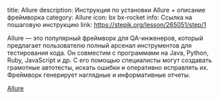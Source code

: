 title: Allure
description: Инструкция по установки Allure + описание фреймворка
category: Allure
icon: bx bx-rocket
info: Ссылка на пошаговую инструкцию
link: https://stepik.org/lesson/265051/step/1




Allure — это популярный фреймворк для QA-инженеров, который предлагает пользователю полный арсенал инструментов для тестирования кода. Он совместим с программами на Java, Python, Ruby, JavaScript и др. С его помощью специалисты могут создавать грамотные автотесты, искать ошибки и оперативно исправлять их. Фреймворк генерирует наглядные и информативные отчеты. 

<a href="https://stepik.org/lesson/265051/step/1" class="gradient-button" target="_blank">Allure</a>
